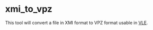 # xmi_to_vpz
This tool will convert a file in XMI format to VPZ format usable in [VLE](https://github.com/vle-forge/vle).

